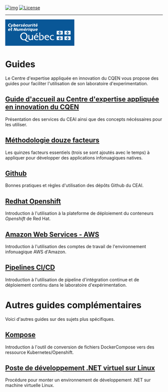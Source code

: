<!-- ENTETE -->
[![img](https://img.shields.io/badge/Lifecycle-Experimental-339999)](https://www.quebec.ca/gouv/politiques-orientations/vitrine-numeriqc/accompagnement-des-organismes-publics/demarche-conception-services-numeriques)
[![License](https://img.shields.io/badge/Licence-LiLiQ--P-blue)](https://github.com/CQEN-QDCE/.github/blob/main/LICENCE.md)

---

<div>
    <img src="https://github.com/CQEN-QDCE/.github/blob/main/images/mcn.png" />
</div>
<!-- FIN ENTETE -->

# Guides

Le Centre d'expertise appliquée en innovation du CQEN vous propose des guides pour faciliter l'utilisation de son laboratoire d'experimentation.

## [Guide d'accueil au Centre d'expertise appliquée en innovation du CQEN](CEAI/README.md)
Présentation des services du CEAI ainsi que des concepts nécéssaires pour les utiliser.

## [Méthodologie douze facteurs](DouzeFacteurs/README.md)
Les quinzes facteurs essentiels (trois se sont ajoutés avec le temps) à appliquer pour développer des applications infonuagiques natives.

## [Github](Github/README.md)
Bonnes pratiques et règles d'utilisation des dépôts Github du CEAI.

## [Redhat Openshift](Openshift/README.md#redhat-openshift)
Introduction à l'utilisation à la plateforme de déploiement du conteneurs *Openshift* de Red Hat.

## [Amazon Web Services - AWS](AWS/README.md)
Introduction à l'utilisation des comptes de travail de l'environnement infonuagique AWS d'Amazon.

## [Pipelines CI/CD](CICD/README.md)
Introduction à l'utilisation de pipeline d'intégration continue et de déploiement continu dans le laboratoire d'expérimentation.

# Autres guides complémentaires

Voici d'autres guides sur des sujets plus spécifiques.

## [Kompose](kompose/README.md)
Introduction à l'outil de conversion de fichiers DockerCompose vers des ressource Kubernetes/Openshift. 

## [Poste de développement .NET virtuel sur Linux](DotNetLinux/README.md)
Procédure pour monter un environnement de développement .NET sur machine virtuelle Linux.